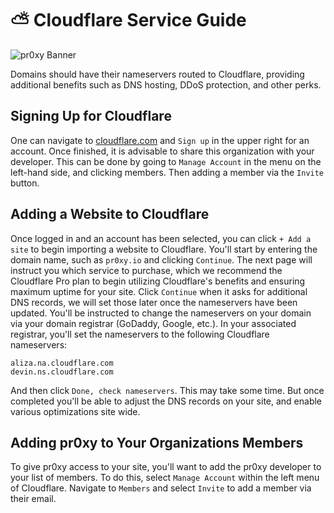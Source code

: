 # ⛅ Cloudflare Service Guide

![pr0xy Banner](https://cdn.pr0xy.io/branding/pr0xy-github-banner.png)

Domains should have their nameservers routed to Cloudflare, providing additional benefits such as DNS hosting, DDoS protection, and other perks.

## Signing Up for Cloudflare

One can navigate to [cloudflare.com](https://www.cloudflare.com/) and `Sign up` in the upper right for an account. Once finished, it is advisable to share this organization with your developer. This can be done by going to `Manage Account` in the menu on the left-hand side, and clicking members. Then adding a member via the `Invite` button.

## Adding a Website to Cloudflare

Once logged in and an account has been selected, you can click `+ Add a site` to begin importing a website to Cloudflare. You'll start by entering the domain name, such as `pr0xy.io` and clicking `Continue`. The next page will instruct you which service to purchase, which we recommend the Cloudflare Pro plan to begin utilizing Cloudflare's benefits and ensuring maximum uptime for your site. Click `Continue` when it asks for additional DNS records, we will set those later once the nameservers have been updated. You'll be instructed to change the nameservers on your domain via your domain registrar (GoDaddy, Google, etc.). In your associated registrar, you'll set the nameservers to the following Cloudflare nameservers:

```
aliza.na.cloudflare.com
devin.ns.cloudflare.com
```

And then click `Done, check nameservers`. This may take some time. But once completed you'll be able to adjust the DNS records on your site, and enable various optimizations site wide.

## Adding pr0xy to Your Organizations Members

To give pr0xy access to your site, you'll want to add the pr0xy developer to your list of members. To do this, select `Manage Account` within the left menu of Cloudflare. Navigate to `Members` and select `Invite` to add a member via their email.
